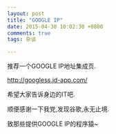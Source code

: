 ```yaml
---
layout: post
title: "GOOGLE IP"
date: 2015-04-30 10:02:30 +0800
comments: true
tags: 杂谈

---
```


推荐一个GOOGLE IP地址集成页.

<http://googless.jd-app.com/>

希望大家告诉身边的IT吧.

顺便感谢一下我党,发现谷歌,永无止境.

致那些提供GOOGLE IP的程序猿~